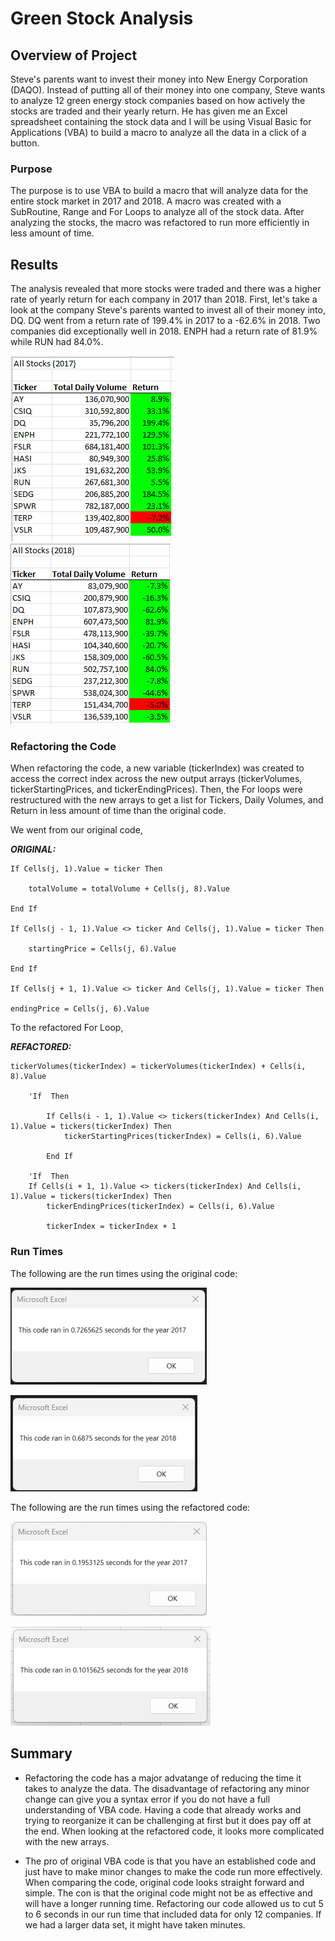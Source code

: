 # Green Stock Analysis
## Overview of Project
Steve's parents want to invest their money into New Energy Corporation (DAQO). Instead of putting all of their money into one company, Steve wants to analyze 12 green energy stock companies based on how actively the stocks are traded and their yearly return. He has given me an Excel spreadsheet containing the stock data and I will be using Visual Basic for Applications (VBA) to build a macro to analyze all the data in a click of a button.
### Purpose
The purpose is to use VBA to build a macro that will analyze data for the entire stock market in 2017 and 2018. A macro was created with a SubRoutine, Range and For Loops to analyze all of the stock data. After analyzing the stocks, the macro was refactored to run more efficiently in less amount of time.
## Results
The analysis revealed that more stocks were traded and there was a higher rate of yearly return for each company in 2017 than 2018. First, let's take a look at the company Steve's parents wanted to invest all of their money into, DQ. DQ went from a return rate of 199.4% in 2017 to a -62.6% in 2018. Two companies did exceptionally well in 2018. ENPH had a return rate of 81.9% while RUN had 84.0%. 

![VBA_Challenge_2017](VBA_Challenge_2017.png) ![VBA_Challenge_2018](VBA_Challenge_2018.png)

### Refactoring the Code
When refactoring the code, a new variable (tickerIndex) was created to access the correct index across the new output arrays (tickerVolumes, tickerStartingPrices, and tickerEndingPrices). Then, the For loops were restructured with the new arrays to get a list for Tickers, Daily Volumes, and Return in less amount of time than the original code. 

We went from our original code,

**_ORIGINAL:_** 

    If Cells(j, 1).Value = ticker Then
    
        totalVolume = totalVolume + Cells(j, 8).Value

    End If
    
    If Cells(j - 1, 1).Value <> ticker And Cells(j, 1).Value = ticker Then
        
        startingPrice = Cells(j, 6).Value
    
    End If
    
    If Cells(j + 1, 1).Value <> ticker And Cells(j, 1).Value = ticker Then
    
    endingPrice = Cells(j, 6).Value
    
   
 To the refactored For Loop, 
   
   **_REFACTORED:_**
   
    tickerVolumes(tickerIndex) = tickerVolumes(tickerIndex) + Cells(i, 8).Value
        
        'If  Then
            
            If Cells(i - 1, 1).Value <> tickers(tickerIndex) And Cells(i, 1).Value = tickers(tickerIndex) Then
                tickerStartingPrices(tickerIndex) = Cells(i, 6).Value
          
            End If

        'If  Then
        If Cells(i + 1, 1).Value <> tickers(tickerIndex) And Cells(i, 1).Value = tickers(tickerIndex) Then
            tickerEndingPrices(tickerIndex) = Cells(i, 6).Value
           
            tickerIndex = tickerIndex + 1
   

### Run Times
The following are the run times using the original code:

![Green_Stocks2017](Green_Stocks2017.png) 

![Green_Stocks2018](Green_Stocks2018.png)

The following are the run times using the refactored code:

![VBA_Challenge_Run2017](VBA_Challenge_Run2017.png)

![VBA_Challenge_Run2018](VBA_Challenge_Run2018.png)

## Summary
- Refactoring the code has a major advatange of reducing the time it takes to analyze the data. The disadvantage of refactoring any minor change can give you a syntax error if you do not have a full understanding of VBA code. Having a code that already works and trying to reorganize it can be challenging at first but it does pay off at the end. When looking at the refactored code, it looks more complicated with the new arrays.

- The pro of original VBA code is that you have an established code and just have to make minor changes to make the code run more effectively. When comparing the code, original code looks straight forward and simple. The con is that the original code might not be as effective and will have a longer running time. Refactoring our code allowed us to cut 5 to 6 seconds in our run time that included data for only 12 companies. If we had a larger data set, it might have taken minutes.
